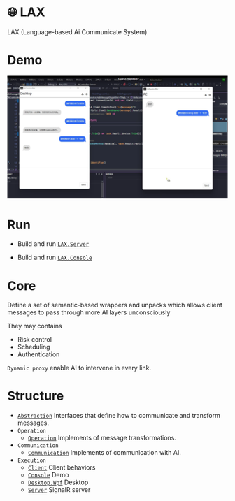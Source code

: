 # :globe_with_meridians: LAX
LAX (Language-based Ai Communicate System)

# Demo
![](./doc/Example.png)

# Run
+ Build and run [`LAX.Server`](./LAX/LAX.Server/)

+ Build and run [`LAX.Console`](./LAX/LAX.Console/)


# Core
Define a set of semantic-based wrappers and unpacks which allows client messages to pass through more AI layers unconsciously

They may contains
+ Risk control
+ Scheduling
+ Authentication

`Dynamic proxy` enable AI to intervene in every link.

# Structure
+ [`Abstraction`](./LAX/LAX.Abstraction/) Interfaces that define how to communicate and transform messages.
+ `Operation`
  + [`Operation`](./LAX/LAX.Operation/) Implements of message transformations.
+ `Communication`
  + [`Communication`](./LAX/LAX.Communication/) Implements of communication with AI.
+ `Execution`
  + [`Client`](./LAX/LAX.Client/) Client behaviors
  + [`Console`](./LAX/LAX.Console/) Demo
  + [`Desktop.Wpf`](./LAX/LAX.Desktop.Wpf/) Desktop
  + [`Server`](./LAX/LAX.Server/) SignalR server